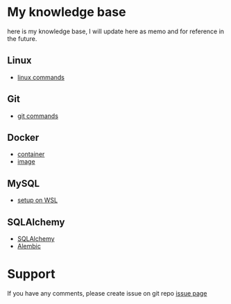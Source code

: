 # My knowledge base

here is my knowledge base, I will update here as memo and for reference in the future.

## Linux

- [linux commands](./linux_command.md)

## Git

- [git commands](./git_command.md)

## Docker

- [container](./docker_container.md)
- [image](./docker_image.md)

## MySQL

- [setup on WSL](./mysql_commands.md)

## SQLAlchemy

- [SQLAlchemy](./sqlalchemy_sqlalchemy.md)
- [Alembic](./sqlalchemy_alembic.md)

# Support

If you have any comments, please create issue on git repo [issue page](https://github.com/fanqingsong/memo/issues)